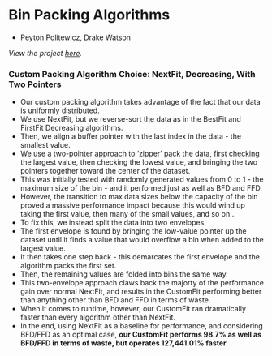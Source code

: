 # **Bin Packing Algorithms**
- Peyton Politewicz, Drake Watson

*View the project [here](https://github.com/pjamespz/SCHOOL-intro-binpacking/blob/main/295P-Project-2-PeytonPolitewicz-DrakeWatson.pdf).*

### Custom Packing Algorithm Choice: NextFit, Decreasing, With Two Pointers
- Our custom packing algorithm takes advantage of the fact that our data is uniformly distributed.
- We use NextFit, but we reverse-sort the data as in the BestFit and FirstFit Decreasing algorithms.
- Then, we align a buffer pointer with the last index in the data - the smallest value.
- We use a two-pointer approach to ‘zipper’ pack the data, first checking the largest value, then checking the lowest value, and bringing the two pointers together toward the center of the dataset.
- This was initially tested with randomly generated values from 0 to 1 - the maximum size of the bin - and it performed just as well as BFD and FFD.
- However, the transition to max data sizes below the capacity of the bin proved a massive performance impact because this would wind up taking the first value, then many of the small values, and so on...
- To fix this, we instead split the data into two envelopes.
- The first envelope is found by bringing the low-value pointer up the dataset until it finds a value that would overflow a bin when added to the largest value.
- It then takes one step back - this demarcates the first envelope and the algorithm packs the first set.
- Then, the remaining values are folded into bins the same way.
- This two-envelope approach claws back the majorty of the performance gain over normal NextFit, and results in the CustomFit performing better than anything other than BFD and FFD in terms of waste.
- When it comes to runtime, however, our CustomFit ran dramatically faster than every algorithm other than NextFit.
- In the end, using NextFit as a baseline for performance, and considering BFD/FFD as an optimal case, **our CustomFit performs 98.7% as well as BFD/FFD in terms of waste, but operates 127,441.01% faster.**

